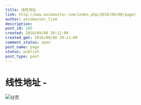 ```yaml
---
title: 线性地址 -
link: http://www.axiomaster.com/index.php/2018/09/08/page/
author: axiomaster_lism
description: 
post_id: 165
created: 2018/09/08 20:11:09
created_gmt: 2018/09/08 20:11:09
comment_status: open
post_name: page
status: publish
post_type: post
---
```


# 线性地址 -

![分页](https://i.loli.net/2018/09/09/5b942cc7bb729.jpg)
